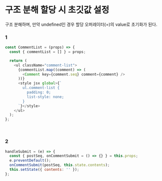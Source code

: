 
# 구조 분해 할당 시 초깃값 설정

구조 분해하며, 만약 undefined인 경우 할당 오퍼레이터(=)의 value로 초기화가 된다.

### 1
```js
const CommentList = (props) => {
  const { commentList = [] } = props;

  return (
    <ul className="comment-list">
      {commentList.map((comment) => (
        <Comment key={comment.seq} comment={comment} />
      ))}
      <style jsx global>{`
        ul.comment-list {
          padding: 0;
          list-style: none;
        }
      `}</style>
    </ul>
  );
};
```

<br/>

### 2
```js
handleSubmit = (e) => {
  const { postSeq, onCommentSubmit = () => {} } = this.props;
  e.preventDefault();
  onCommentSubmit(postSeq, this.state.contents);
  this.setState({ contents: '' });
};
```